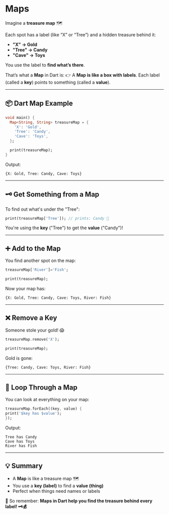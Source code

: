 # Maps

Imagine a **treasure map** 🗺️

Each spot has a label (like “X” or “Tree”) and a hidden treasure behind it:

* **"X" → Gold**
* **"Tree" → Candy**
* **"Cave" → Toys**

You use the label to **find what’s there**.

That’s what a **Map** in Dart is:
👉 A **Map is like a box with labels**.
Each label (called a **key**) points to something (called a **value**).

---

## 📦 Dart Map Example

```dart
void main() {
  Map<String, String> treasureMap = {
    'X': 'Gold',
    'Tree': 'Candy',
    'Cave': 'Toys',
  };

  print(treasureMap);
}
```

Output:

```
{X: Gold, Tree: Candy, Cave: Toys}
```

---

## 🗝️ Get Something from a Map

To find out what's under the "Tree":

```dart
print(treasureMap['Tree']); // prints: Candy 🍬
```

You're using the **key** ("Tree") to get the **value** ("Candy")!

---

## ➕ Add to the Map

You find another spot on the map:

```dart
treasureMap['River']='Fish';

print(treasureMap);
```

Now your map has:

```
{X: Gold, Tree: Candy, Cave: Toys, River: Fish}
```

---

## ❌ Remove a Key

Someone stole your gold! 😱

```dart
treasureMap.remove('X');

print(treasureMap);
```

Gold is gone:

```
{Tree: Candy, Cave: Toys, River: Fish}
```

---

## 🔁 Loop Through a Map

You can look at everything on your map:

```dart
treasureMap.forEach((key, value) {
print('$key has $value');
});
```

Output:

```
Tree has Candy
Cave has Toys
River has Fish
```

---

## 💡 Summary

* A **Map** is like a treasure map 🗺️
* You use a **key (label)** to find a **value (thing)**
* Perfect when things need names or labels

🎉 So remember: **Maps in Dart help you find the treasure behind every label! 🗝️💰**

